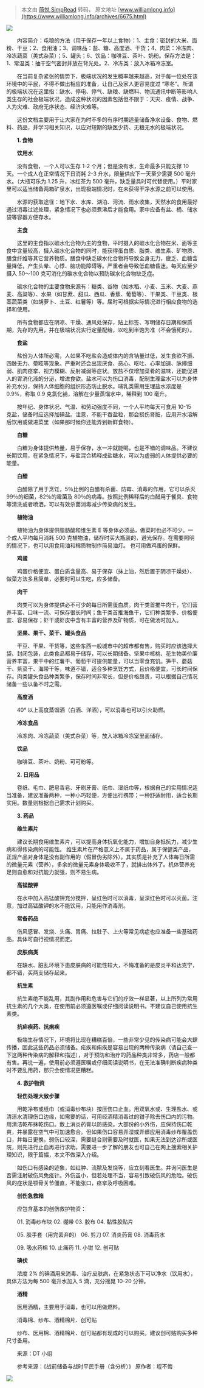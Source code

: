 > 本文由 [简悦 SimpRead](http://ksria.com/simpread/) 转码， 原文地址 [www.williamlong.info](https://www.williamlong.info/archives/6675.html)

[![](https://www.williamlong.info/logo/Society.gif)](https://www.williamlong.info/tag/Society.html)

　　内容简介：屯粮的方法（用于保存一年以上食物）：1、主食：密封的大米、面粉、干豆；2、食用油；3、调味品：盐、糖、高度酒、干货；4、肉菜：冷冻肉、冷冻蔬菜（美式杂菜）；5、罐头；6、饮品：咖啡豆、茶叶、奶粉。保存方法是：1、常温类：抽干空气密封并放在背光处。2、冷冻类：放入冰箱冷冻室。

　　在当前复杂紧张的情势下，极端状况的发生概率越来越高，对于每一位处在该环境中的平民，不得不做出相应的准备，让自己及家人更容易度过 “寒冬”。所谓的极端状况在这里指：缺水、停电、停气、缺粮、缺燃料、物流通讯中断等影响人类生存的社会极端状况，造成这种状况的因素包括但不限于：天灾、疫情、战争、人为灾难、政府无序状态、经济灾难等。

　　这份文档主要用于让大家在为时不多的有序时期适量储备净水设备、食物、燃料、药品，并学习相关知识，以应对短期的缺医少药、无粮无水的极端状况。

　　**1. 食物**

　　**饮用水**

　　没有食物，一个人可以生存 1-2 个月；但是没有水，生命最多只能支撑 10 天。一个成人在正常情况下日消耗 2-3 升水，限量供应下一天至少需要 500 毫升水。（大瓶可乐为 1.25 升，冰红茶为 500 毫升，缺乏量具时可代替使用。）平时家里可以适当储备两箱矿泉水，出现极端情况时，在未获得干净水源之前可以使用。

　　水源的获取途径：地下水、水库、湖泊、河流、雨水收集，天然水的食用最好通过消毒过滤处理，紧急情况下也必须煮沸后才能食用。家中应备有盆、桶、储水袋等容器方便存水。

　　**主食**

　　这里的主食指以碳水化合物为主的食物，平时摄入的碳水化合物在米、面等主食中含量较高，摄入碳水化合物的同时，能获得蛋白质、脂类、维生素、矿物质、膳食纤维等其它营养物质。膳食中缺乏碳水化合物将导致全身无力，疲乏、血糖含量降低，产生头晕、心悸、脑功能障碍等。严重者会导致低血糖昏迷。每天应至少摄入 50～100 克可消化的碳水化合物以预防碳水化合物缺乏症。

　　碳水化合物的主要食物来源有：糖类、谷物（如水稻、小麦、玉米、大麦、燕麦、高粱等）、水果（如甘蔗、甜瓜、西瓜、香蕉、葡萄等）、干果类、干豆类、根茎蔬菜类（如胡萝卜、土豆、红薯等）等。届时可根据实际情况进行相应食物的选择和使用。

　　所有食物都应在阴凉、干燥、通风处保存，贴上标签、写明储存日期和保质期，先存的先用，并在极端状况实行定量配给，以吃到半饱为准（不会饿死的）。

　　**食盐**

　　盐份为人体所必需，人如果不吃盐会造成体内的含钠量过低，发生食欲不振、四肢无力、晕眩等现象。严重时还会出现厌食、恶心、呕吐、心率加速、脉搏细弱、肌肉痉挛、视力模糊、反射减弱等症状。放盐不仅增加菜肴的滋味，还能促进人的胃消化液的分泌，增进食欲。盐水可以为伤口消毒，配制生理盐水可以为身体补充水分，保持人体细胞的组织形态防止脱水。哺乳类需用生理盐水浓度是 0.9%，称取 0.9 克氯化钠，溶解在少量蒸馏水中，稀释到 100 毫升。

　　按年纪、身体状况、气温、和劳动强度不同，一个人平均每天可食用 10-15 克盐，储备时应选择加碘盐。注意，不能干吞盐粒，那会损伤肾脏，应用开水溶解后饮用或做进菜里（如果那时候你还能弄到新鲜食物）。

　　**白糖**

　　白糖为身体提供热量，易于保存，水一冲就能喝，也是不错的调味品。不建议长期饮用，在紧急情况下，与盐混合稀释成盐糖水，可以为虚弱的人体提供必要的能量。

　　**白醋**

　　白醋除了用于烹饪，5％比例的白醋有杀菌、防霉、消毒的作用，它可以杀灭 99％的细菌，82％的霉菌及 80％的病毒。按照比例稀释后的白醋用于餐具、食物等清洗或者喷洒，可以有效杀菌消毒减少传染病的发生。

　　**植物油**

　　植物油为身体提供脂肪酸和维生素 E 等身体必须品，做菜时也必不可少。一个成人平均每月消耗 500 克植物油，储存时买大瓶装的，避光保存。在需要照明的情况下，也可以用食用油和棉质物制作简易油灯。 也可用做鸡蛋的保鲜。

　　**鸡蛋**

　　鸡蛋价格便宜、蛋白质含量高、易于保存（抹上油，然后置于阴凉干燥处）、做菜方法多且简单，必要时可以生吃，应多储备。

　　**肉干**

　　肉类可以为身体提供必不可少的每日所需蛋白质。肉干类首推牛肉干，它们营养丰富、口味一流、可保存很长时间；鱼干类首推海鱼干，它们种类繁多、价格便宜、容易保存；虾干或虾皮中含有丰富的营养及矿物质，可在做汤时加入。

　　**坚果、果干、菜干、罐头食品**

　　​干豆、干果、干货等，这些东西一般城市中的超市都有售，购买时应该选择大袋、封闭包装，此类食品都易于储存，可以长期储备。坚果中核桃、花生物美价廉营养丰富，果干中的红薯干、葡萄干可提供能量，可以当零食充饥。笋干、蘑菇干、紫菜干、海带干等，味道不错，适合多种烹饪方式，且价格便宜，可长时间保存。肉类罐头食品种类繁多，保存时间非常长，但是价格昂贵，可以根据自己情况储备一些以备不时之需。

　　**高度酒**

　　40° 以上高度蒸馏酒（白酒、洋酒），可以消毒也可以引火助燃。

　　**冷冻食品**

　　冷冻肉、冷冻蔬菜（美式杂菜）等，放入冰箱冷冻室里面储存。

　　**饮品**

　　咖啡豆、茶叶、奶粉、可可粉等。

　　**2. 日用品**

　　卷纸、毛巾、肥皂香皂、牙刷牙膏、纸巾、湿纸巾等，根据自己的实用情况适当准备，建议准备两种，一种小巧轻便，方便出行携带；一种舒适耐用，适合长期实用。数量则根据自己需求计划购买。

　　**3. 药品**

　　**维生素片**

　　建议长期食用维生素片，可以提高身体抗氧化能力，增加自身抵抗力，减少生病和得传染病的可能性。 维生素片在严格意义上不属于药品，属于保健类产品，正规产品对身体是没有副作用的（假冒伪劣除外）。其实质是补充了人体每日所需的微量元素（营养），多余的微量元素身体吸收不了，就排出体外了。机体营养充足则自愈和对抗能力就强，则不易生病。

　　**高锰酸钾**

　　在水中加入高锰酸钾充分搅拌，呈红色时可以消毒，呈深红色时可以灭菌。注意，加过高锰酸钾的水不能饮用，只能用作消毒剂。

　　**常备药品**

　　伤风感冒、发烧、头痛、胃痛、拉肚子、上火等常见病症也应准备一些基础药品，具体可自行视情况而定。

　　**皮肤病类**

　　在缺水、脏乱环境下患皮肤病的可能性较大，不悔准备的是皮炎平和达克宁，都不错，买两支储存起来。

　　**抗生素**

　　抗生素绝不能乱用，其副作用和危害与它们的疗效一样显著，以上所列为常用抗生素的几个大类，在使用前必须遵医嘱或仔细阅读说明书。不建议自己使用抗生素类。

　　**抗疟疾药、抗痢疾**

　　极端生存情况下，环境将比现在糟糕百倍，一些非常少见的传染病可能会大肆传播，因此这些药品必须储备。疟疾和痢疾是容易出现的两种传染病（请自己查一下这两种传染病的解释和描述），对于预防和治疗的药品种类非常多，药店一般都有售。再说一遍，使用前必须遵医嘱或仔细阅读说明书，在无法准确判断疾病种类时不要乱用药，那只会使情况更糟糕。

　　**4. 救护物资**

　　**轻伤处理大致步骤**

　　用乾净布或纸巾（或消毒纱布块）按压伤口止血。用双氧水或、生理盐水、或清洁水清理伤口边缘，如需要的话，可用经酒精消毒过的钳子除去伤口内的污物。用清洁乾布抹乾伤口。敷上消炎药膏以防感染。大部份的小外伤，应保持伤口乾爽，并暴露在空气中可加速愈合。但如果伤口容易弄湿或弄髒应用消毒纱布覆盖伤口，并每日更换。弱伤口较深，需要缝合则需要及时就医，如果无法到达诊所或医院，则先进行止血再进行求助。需要进一步了解的朋友也可自己在网上搜索相关护理知识，限于篇幅，本文不做深入介绍。

　　如伤口有感染的迹象，如红肿、流脓及发烧等，应立刻看医生。并询问医生是否需注射破伤风免疫针。外伤虽小，但若处理不当，容易引致破伤风的危险。破伤风的症状是颚骨关节僵直，不能张口，痉挛及呼吸困难。

　　**创伤急救箱**

　　应包含基本的创伤救护物资：

　　01. 消毒纱布块 02. 绷带 03. 胶布 04. 黏性胶贴片

　　05. 胶手套（用完丢弃的） 06. 剪刀 07. 消炎药膏 08. 消毒药水

　　09. 吸水药棉 10. 止痛药 11. 小钳 12. 创可贴

　　**碘伏**

　　浓度 2% 的碘酒用来消毒、治疗皮肤病，在紧急状态下可以净水（饮用水），具体方法为每 500 毫升水加入 5 滴，充分摇晃 10-20 分钟。

　　**酒精**

　　医用酒精，主要用于消毒，也可以用做燃料。

　　消毒棉、纱布、酒精棉片、创可贴

　　纱布、医用棉、酒精棉片、创可贴都有现成的可以购买。建议创可贴购买多种尺寸备用。

　　来源：DT 小组

　　参考来源：《战前储备与战时平民手册（含分析）》 原作者：程不悔

![](https://www.williamlong.info/logo/Society.jpg)